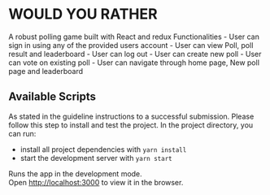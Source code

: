 # WOULD YOU RATHER

A robust polling game built with React and redux
Functionalities - User can sign in using any of the provided users account - User can view Poll, poll result and leaderboard - User can log out - User can create new poll - User can vote on existing poll - User can navigate through home page, New poll page and leaderboard

## Available Scripts

As stated in the guideline instructions to a successful submission. Please follow this step to install and test the project.
In the project directory, you can run:

- install all project dependencies with `yarn install`
- start the development server with `yarn start`

Runs the app in the development mode.\
Open [http://localhost:3000](http://localhost:3000) to view it in the browser.
